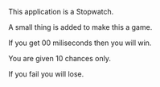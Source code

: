 This application is a Stopwatch.

A small thing is added to make this a game.

If you get 00 miliseconds then you will win.

You are given 10 chances only.

If you fail you will lose.